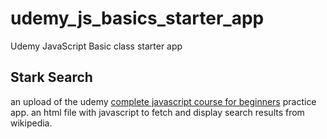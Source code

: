 # udemy_js_basics_starter_app
Udemy JavaScript Basic class starter app

## Stark Search

an upload of the udemy [complete javascript course for beginners](https://www.udemy.com/course/the_complete_javascript_course_for_beginners/) practice app.
an html file with javascript to fetch and display search results from wikipedia.
